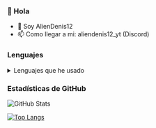 ### 👋 Hola
- 🚀 Soy AlienDenis12
- 📫 Como llegar a mi: aliendenis12_yt (Discord)

### Lenguajes
<details>
  <summary>Lenguajes que he usado</summary>
  ![](https://img.shields.io/badge/Code-JavaScript-informational%3Fstyle%3Dflat%26color%3Dinformational%26logo%3Djavascript
)
</details>

###  Estadísticas de GitHub

![GitHub Stats](https://github-readme-stats.vercel.app/api?username=AlienDenis12&theme=dark)

[![Top Langs](https://github-readme-stats.vercel.app/api/top-langs/?username=AlienDenis12&theme=dark&layout=compact)](https://github.com/anuraghazra/github-readme-stats)

<!--
**AlienDenis12/AlienDenis12** is a ✨ _special_ ✨ repository because its `README.md` (this file) appears on your GitHub profile.

Here are some ideas to get you started:

- 🔭 I’m currently working on ...
- 🌱 I’m currently learning ...
- 👯 I’m looking to collaborate on ...
- 🤔 I’m looking for help with ...
- 💬 Ask me about ...
- 📫 How to reach me: ...
- 😄 Pronouns: ...
- ⚡ Fun fact: ...
-->
